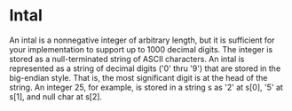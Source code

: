 <h1>Intal</h1>
<p>An intal is a nonnegative integer of arbitrary length, but it is sufficient for your implementation to support up to 1000 decimal digits. The integer is stored as a null-terminated string of ASCII characters. An intal is represented as a string of decimal digits ('0' thru '9') that are stored in the big-endian style. That is, the most significant digit is at the head of the string. An integer 25, for example, is stored in a string s as '2' at s[0], '5' at s[1], and null char at s[2].</p>

